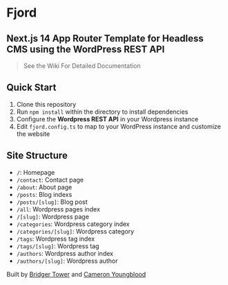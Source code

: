 # **Fjord**

## **Next.js 14 App Router Template for Headless CMS using the WordPress REST API**

> See the Wiki For Detailed Documentation

## Quick Start

1. Clone this repository
2. Run `npm install` within the directory to install dependencies
3. Configure the **Wordpress REST API** in your Wordpress instance
4. Edit `fjord.config.ts` to map to your WordPress instance and customize the website

## Site Structure

- `/`: Homepage
- `/contact`: Contact page
- `/about`: About page
- `/posts`: Blog indexs
- `/posts/[slug]`: Blog post
- `/all`: Wordpress pages index
- `/[slug]`: Wordpress page
- `/categories`: Wordpress category index
- `/categories/[slug]`: Wordpress category
- `/tags`: Wordpress tag index
- `/tags/[slug]`: Wordpress tag
- `/authors`: Wordpress author index
- `/authors/[slug]`: Wordpress author

Built by [Bridger Tower](https://bridger.to) and [Cameron Youngblood](https://cameronyoungblood.com)
